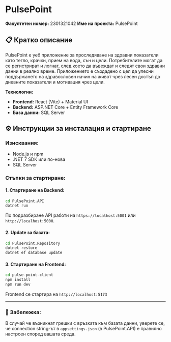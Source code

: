 # PulsePoint

**Факултетен номер:** 2301321042
**Име на проекта:** PulsePoint  

## 📋 Кратко описание

PulsePoint е уеб приложение за проследяване на здравни показатели като тегло, крачки, прием на вода, сън и цели. Потребителите могат да се регистрират и логнат, след което да въвеждат и следят свои здравни данни в реално време. Приложението е създадено с цел да улесни поддържането на здравословен начин на живот чрез лесен достъп до дневните показатели и мотивация чрез цели.

**Технологии:**
- **Frontend:** React (Vite) + Material UI  
- **Backend:** ASP.NET Core + Entity Framework Core  
- **База данни:** SQL Server

## ⚙️ Инструкции за инсталация и стартиране

### Изисквания:
- Node.js и npm
- .NET 7 SDK или по-нова
- SQL Server

### Стъпки за стартиране:

#### 1. Стартиране на Backend:

```bash
cd PulsePoint.API
dotnet run
```

По подразбиране API работи на `https://localhost:5001` или `http://localhost:5000`.

#### 2. Update за базата:

```bash
cd PulsePoint.Repository
dotnet restore
dotnet ef database update
```

#### 3. Стартиране на Frontend:

```bash
cd pulse-point-client
npm install
npm run dev
```

Frontend се стартира на `http://localhost:5173`

---

### 📎 Забележка:
В случай че възникнат грешки с връзката към базата данни, уверете се, че connection string-ът в `appsettings.json` (в PulsePoint.API) е правилно настроен според вашата среда.
